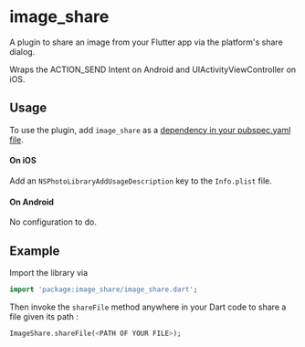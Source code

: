 # image_share

A plugin to share an image from your Flutter app via the platform's share 
dialog.

Wraps the ACTION_SEND Intent on Android and UIActivityViewController on iOS.

## Usage

To use the plugin, add `image_share` as a 
[dependency in your pubspec.yaml file](https://flutter.io/docs/development/packages-and-plugins/using-packages).

#### On iOS
Add an `NSPhotoLibraryAddUsageDescription` key to the
`Info.plist` file.

#### On Android

No configuration to do.

## Example

Import the library via

``` dart
import 'package:image_share/image_share.dart';
```

Then invoke the `shareFile` method anywhere in your Dart code to share a file
given its path :
``` dart
ImageShare.shareFile(<PATH OF YOUR FILE>);
```